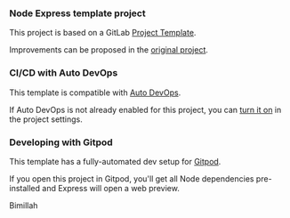 ### Node Express template project

This project is based on a GitLab [Project Template](https://docs.gitlab.com/ee/gitlab-basics/create-project.html).

Improvements can be proposed in the [original project](https://gitlab.com/gitlab-org/project-templates/express).

### CI/CD with Auto DevOps

This template is compatible with [Auto DevOps](https://docs.gitlab.com/ee/topics/autodevops/).

If Auto DevOps is not already enabled for this project, you can [turn it on](https://docs.gitlab.com/ee/topics/autodevops/#enabling-auto-devops) in the project settings.

### Developing with Gitpod

This template has a fully-automated dev setup for [Gitpod](https://docs.gitlab.com/ee/integration/gitpod.html).

If you open this project in Gitpod, you'll get all Node dependencies pre-installed and Express will open a web preview.

Bimillah
